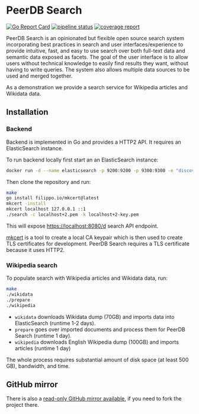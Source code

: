 # PeerDB Search

[![Go Report Card](https://goreportcard.com/badge/gitlab.com/peerdb/search)](https://goreportcard.com/report/gitlab.com/peerdb/search)
[![pipeline status](https://gitlab.com/peerdb/search/badges/main/pipeline.svg?ignore_skipped=true)](https://gitlab.com/peerdb/search/-/pipelines)
[![coverage report](https://gitlab.com/peerdb/search/badges/main/coverage.svg)](https://gitlab.com/peerdb/search/-/graphs/main/charts)

PeerDB Search is an opinionated but flexible open source search system incorporating best practices in search and user
interfaces/experience to provide intuitive, fast, and easy to use search over both full-text data and semantic data
exposed as facets. The goal of the user interface is to allow users without technical knowledge to
easily find results they want, without having to write queries. The system also allows multiple data sources
to be used and merged together.

As a demonstration we provide a search service for Wikipedia articles and Wikidata data.

## Installation

### Backend

Backend is implemented in Go and provides a HTTP2 API. It requires an ElasticSearch instance.

To run backend locally first start an an ElasticSearch instance:

```sh
docker run -d --name elasticsearch -p 9200:9200 -p 9300:9300 -e "discovery.type=single-node" elasticsearch:7.16.3
```

Then clone the repository and run:

```sh
make
go install filippo.io/mkcert@latest
mkcert -install
mkcert localhost 127.0.0.1 ::1
./search -c localhost+2.pem -k localhost+2-key.pem
```

This will expose [https://localhost:8080/d](https://localhost:8080/d) search API endpoint.

[mkcert](https://github.com/FiloSottile/mkcert) is a tool to create a local CA
keypair which is then used to create TLS certificates for development. PeerDB Search
requires a TLS certificate because it uses HTTP2.

### Wikipedia search

To populate search with Wikipedia articles and Wikidata data, run:

```sh
make
./wikidata
./prepare
./wikipedia
```

* `wikidata` downloads Wikidata dump (70GB) and imports data into ElasticSearch (runtime 1-2 days).
* `prepare` goes over imported documents and process them for PeerDB Search (runtime 1 day).
* `wikipedia` downloads English Wikipedia dump (100GB) and imports articles (runtime 1 day)

The whole process requires substantial amount of disk space (at least 500 GB), bandwidth, and time.

## GitHub mirror

There is also a [read-only GitHub mirror available](https://github.com/peer/db-search),
if you need to fork the project there.
